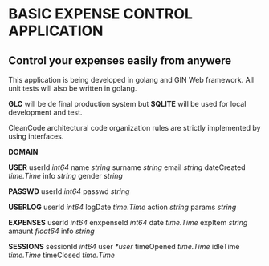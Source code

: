 # BASIC EXPENSE CONTROL APPLICATION
## Control your expenses easily from anywere

This application is being developed in golang and GIN Web framework. All unit tests will also be written 
in golang. 

**GLC** will be de final production system but **SQLITE** will be used for local development and test.

CleanCode architectural code organization rules are strictly implemented by using interfaces.

**DOMAIN**

__USER__
userId _int64_
name _string_
surname _string_
email _string_
dateCreated _time.Time_
info _string_
gender _string_

__PASSWD__
userId _int64_
passwd _string_

__USERLOG__
userId _int64_
logDate _time.Time_
action _string_
params _string_

__EXPENSES__
userId _int64_
enxpenseId _int64_
date _time.Time_
expItem _string_
amaunt _float64_
info _string_

__SESSIONS__
sessionId _int64_
user _*user_
timeOpened _time.Time_
idleTime _time.Time_
timeClosed _time.Time_

